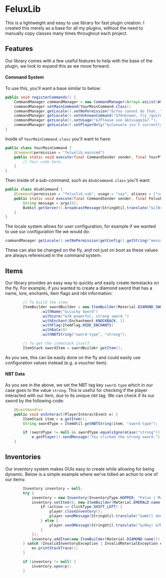 # FeluxLib
This is a lightweight and easy to use library for fast plugin creation. I created this merely as a base for all my plugins, without the need to manually copy classes many times throughout each project.

## Features
Our library comes with a few useful features to help with the base of the plugin, we look to expand this as we move forward.

#### Command System
To use this, you'll want a base similar to below:
```java
public void registerCommands() {
    CommandManager commandManager = new CommandManager(Arrays.asList(ASubCommand.class), "maincommand", this);
    commandManager.setMainCommand(YourMainCommand.class);
    commandManager.getLocale().setNoPermission("&cYou cannot do that..");
    commandManager.getLocale().setUnknownCommand("&7Unknown, try /guitest help.");
    commandManager.getLocale().setUsage("&7Please use &b{usage}&7.");
    commandManager.getLocale().setPlayerOnly("&cConsole isn't currently supported.");
}
```

Inside of `YourMainCommand.class` you'll want to have:
```java
public class YourMainCommand {
    @Command(permission = "feluxlib.maincmd")
    public static void execute(final CommandSender sender, final YourPlugin plugin, final String[] args) {
        // Your code here.
    }
}
```

Then inside of a sub-command, such as `ASubCommand.class` you'll want:
```java
public class ASubCommand {
    @Command(permission = "feluxlib.sub", usage = "say", aliases = {"say"}, requiredArgs = 1)
    public static void execute(final CommandSender sender, final FeluxPlugin plugin, final String[] args) {
        String message = args[0];
        Bukkit.getServer().broadcastMessage(StringUtil.translate("&c[Broadcast] &7" + message));
    }
}
```

The locale system allows for user configuration, for example if we wanted to use our configuration file we would do:
```java
commandManager.getLocale().setNoPermission(getConfig().getString("messages.permission", "&cNo permission to do that."));
```

These can also be changed on the fly, and not just on boot as these values are always referenced in the command system.

## Items
Our library provides an easy way to quickly and easily create itemstacks on the fly. For example, if you wanted to create a diamond sword that has a name, lore, enchants, item flags and nbt information:
```java
        // To build the item.
        ItemBuilder swordBuilder = new ItemBuilder(Material.DIAMOND_SWORD)
                .withName("&cLucky Sword")
                .withLore("&7A powerful, strong sword.")
                .withEnchant(Enchantment.KNOCKBACK, 1)
                .withFlag(ItemFlag.HIDE_ENCHANTS)
                .withData(0)
                .withNBTString("sword-type", "strong");

        // To get the itemstack itself.
        ItemStack swordItem = swordBuilder.getItem();
```

As you see, this can be easily done on the fly and could easily use configuration values instead (e.g. a voucher item).

#### NBT Data
As you see in the above, we set the NBT tag key `sword-type` which in our case goes to the value `strong`. This is useful for checking if the player interacted with our item, due to its unique nbt tag. We can check if its our sword by the following code:
```java
    @EventHandler
    public void onInteract(PlayerInteractEvent e) {
        ItemStack item = e.getItem();
        String swordType = ItemUtil.getNBTString(item, "sword-type");

        if (swordType != null && swordType.equalsIgnoreCase("strong"))
            e.getPlayer().sendMessage("You clicked the strong sword.");
    }
```

## Inventories
Our inventory system makes GUIs easy to create while allowing for being dynamic. Below is a simple example where we've tidied an action to one of our items:
```java
        Inventory inventory = null;
        try {
            inventory = new Inventory(InventoryType.HOPPER, "Felux | Main Panel", JavaPlugin.getPlugin(FeluxLibPlugin.class));
            inventory.setItem(0, new ItemBuilder(Material.EMERALD.name()).withName("&a&lSome Button").withLore("&7I can only be shift clicked..", "&7Try me!").getItem(), (player, action) -> {
                if (action == ClickType.SHIFT_LEFT) {
                    player.closeInventory();
                    player.sendMessage(StringUtil.translate("&aWell done! &7You did it :)"));
                } else {
                    player.sendMessage(StringUtil.translate("&cHey! &7Nice try attempting to &c" + action.name() + " &7this item.."));
                }
            });
            inventory.addItem(new ItemBuilder(Material.DIAMOND.name()).getItem(), (player, action) -> player.sendMessage("Hi, you interacted with me using " + action.name() + "."));
        } catch (InvalidInventoryException | InvalidMaterialException ex) {
            ex.printStackTrace();
        }

        if (inventory != null) {
            inventory.open(p);
        }
```
